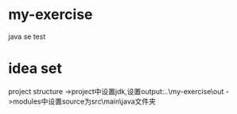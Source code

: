 # my-exercise
java se test

# idea set
project structure
->project中设置jdk,设置output:..\my-exercise\out
->modules中设置source为src\main\java文件夹
